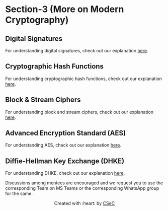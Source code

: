 # Section-3 (More on Modern Cryptography)

## Digital Signatures

For understanding digital signatures, check out our explanation [here](https://docs.google.com/document/d/1Vn_97NyHALbme-id5AT9C-XaNo2e_gkd/edit?usp=sharing&ouid=108053057768377721012&rtpof=true&sd=true).

## Cryptographic Hash Functions

For understanding cryptographic hash functions, check out our explanation [here](https://docs.google.com/document/d/1DkdKIgdX6X7MGPWvXOsr3cCGm1nv8Ttx3mUDiFBp7JM/edit?usp=sharing).

## Block & Stream Ciphers

For understanding block and stream ciphers, check out our explanation [here](https://docs.google.com/document/d/1kas1QTgLfimKHTtezyn_EyMdFgvBN6MTRtqlJpgmB4A/edit?usp=sharing).

## Advanced Encryption Standard (AES)

For understanding AES, check out our explanation [here](https://docs.google.com/document/d/1Kc6X_w6hMbjXUASi6efayKkGmf6Dr5Tc/edit?usp=sharing&ouid=108053057768377721012&rtpof=true&sd=true).

## Diffie-Hellman Key Exchange (DHKE)

For understanding DHKE, check out our explanation [here](https://docs.google.com/document/d/1o3GxBGMr1q74EJFEiNNENIdEPVjnfnAv/edit?usp=sharing&ouid=108053057768377721012&rtpof=true&sd=true).


Discussions among mentees are encouraged and we request you to use the corresponding Team on MS Teams or the corresponding WhatsApp group for the same.

<p align="center">Created with :heart: by <a href="https://linktr.ee/csec.iitb">CSeC</a></p>
